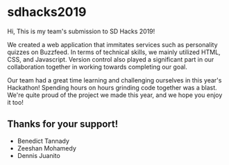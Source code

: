# sdhacks2019

Hi, 
This is my team's submission to SD Hacks 2019! 

We created a web application that immitates services such as personality quizzes on Buzzfeed.
In terms of technical skills, we mainly utilized HTML, CSS, and Javascript. 
Version control also played a significant part in our collaboration together in working towards completing our goal.

Our team had a great time learning and challenging ourselves in this year's Hackathon! Spending hours on hours grinding code together was a blast. We're quite proud of the project we made this year, and we hope you enjoy it too!


Thanks for your support!
-------------------------
- Benedict Tannady
- Zeeshan Mohamedy
- Dennis Juanito
